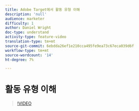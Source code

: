 ```yaml
---
title: Adobe Target에서 활동 유형 이해
description: 'null'
audience: marketer
difficulty: 1
author: Daniel Wright
doc-type: understand
activity-type: feature-video
translation-type: tm+mt
source-git-commit: 6ebdda26ef1e210cca495fe9ea73c67eca039d6f
workflow-type: tm+mt
source-wordcount: '14'
ht-degree: 7%

---
```



# 활동 유형 이해

>[!VIDEO](https://video.tv.adobe.com/v/17386/?quality=12)